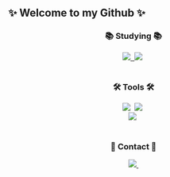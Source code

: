 ## ✨ Welcome to my Github ✨

<!--
**meozigoon/meozigoon** is a ✨ _special_ ✨ repository because its `README.md` (this file) appears on your GitHub profile.

<!--내용 부분-->
<h3 align="center">📚 Studying 📚</h3>
<div align="center">
    <a href="https://stupendous-helenium-279.notion.site/1175e5388e2f8076aeb7f11138b5fb37?v=1175e5388e2f81008fbd000c8a8b4e4b">
        <img src="https://img.shields.io/badge/Algorithms-428bca.svg?style=for-the-badge&logo=&logoColor=#00599C" />&nbsp
    </a>
    <img src="https://img.shields.io/badge/C++-00599C.svg?style=for-the-badge&logo=C++&logoColor=#00599C" />&nbsp
</div>

<br>

<h3 align="center">🛠 Tools 🛠</h3>
<div align="center">
   <img src="https://img.shields.io/badge/github-181717.svg?style=for-the-badge&logo=github&logoColor=white" />&nbsp
   <img src="https://img.shields.io/badge/Notion-F3F3F3.svg?style=for-the-badge&logo=notion&logoColor=black" />&nbsp
</div>
<div align="center">
  <img src="https://img.shields.io/badge/Visual Studio-3B2E58.svg?style=for-the-badge&logo=visual-studio-code&logoColor=22ABF3" />&nbsp
<!--   <img src="https://img.shields.io/badge/Colab-2C2C32.svg?style=for-the-badge&logo=googlecolab&logoColor=F9AB00" />&nbsp -->
</div>

<br>

<h3 align="center">🔗 Contact 🔗</h3>
<div align="center">
  <a href="https://www.acmicpc.net/user/meozigoon">
    <img src="https://img.shields.io/badge/Baekjoon-428bca?style=for-the-badge&logo=&logoColor=white" />&nbsp
  </a>
</div>

<br>
